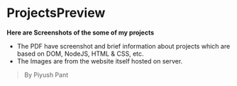 # ProjectsPreview
**Here are Screenshots of the some of my projects**
- The PDF have screenshot and brief information about projects which are based on DOM, NodeJS, HTML & CSS, etc.
- The Images are from the website itself hosted on server.
>By Piyush Pant

